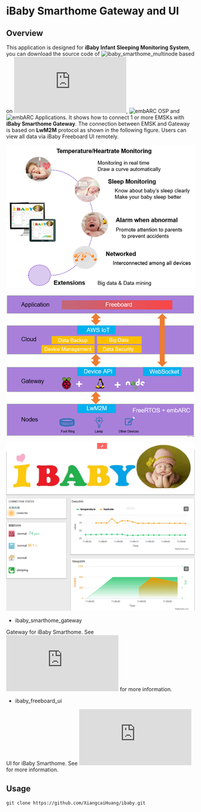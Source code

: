 # iBaby Smarthome Gateway and UI

## Overview

This application is designed for **iBaby Infant Sleeping Monitoring System**, you can download the source code of ![ibaby_smarthome_multinode][30] based on ![EMSK][31], ![embARC OSP][32] and ![embARC Applications][33]. It shows how to connect 1 or more EMSKs with **iBaby Smarthome Gateway**. The connection between EMSK and Gateway is based on **LwM2M** protocol as shown in the following figure. Users can view all data via iBaby Freeboard UI remotely.

![ibaby_function][0]

![system_architecture][1]

![freeboard_ui][2]

* ibaby_smarthome_gateway

Gateway for iBaby Smarthome. See ![iBaby Smarthome Gateway README][34] for more information.

* ibaby_freeboard_ui

UI for iBaby Smarthome. See ![iBaby Freeboard UI README][35] for more information.

## Usage

	git clone https://github.com/XiangcaiHuang/ibaby.git


[0]: ./doc/screenshots/ibaby_function.PNG         "ibaby_function"
[1]: ./doc/screenshots/system_architecture.PNG    "system_architecture"
[2]: ./doc/screenshots/freeboard_ui.png           "freeboard_ui"

[30]: https://github.com/XiangcaiHuang/embarc_applications/tree/master/ibaby_smarthome_multinode    "ibaby_smarthome_multinode"
[31]: https://www.synopsys.com/dw/ipdir.php?ds=arc_em_starter_kit    "DesignWare ARC EM Starter Kit(EMSK)"
[32]: https://github.com/foss-for-synopsys-dwc-arc-processors/embarc_osp    "embARC OSP"
[33]: https://github.com/foss-for-synopsys-dwc-arc-processors/embarc_applications    "embARC Applications"
[34]: https://github.com/XiangcaiHuang/ibaby/blob/master/ibaby_smarthome_gateway/README.md    "iBaby Smarthome Gateway README"
[35]: https://github.com/XiangcaiHuang/ibaby/blob/master/ibaby_freeboard_ui/README.md    "iBaby Freeboard UI README"


